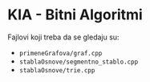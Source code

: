 # KIA - Bitni Algoritmi

Fajlovi koji treba da se gledaju su:
 - `primeneGrafova/graf.cpp`
 - `stablaOsnove/segmentno_stablo.cpp`
 - `stablaOsnove/trie.cpp`
